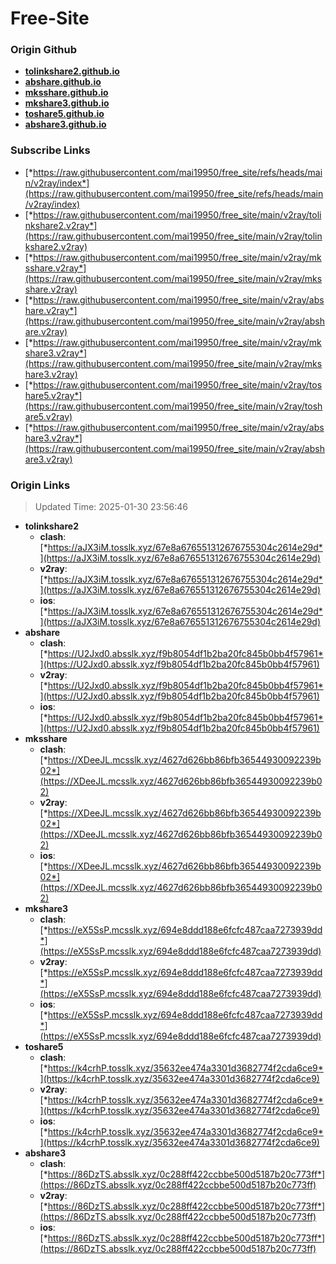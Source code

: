 # Free-Site

### Origin Github

- [**tolinkshare2.github.io**](https://github.com/tolinkshare2/tolinkshare2.github.io)
- [**abshare.github.io**](https://github.com/abshare/abshare.github.io)
- [**mksshare.github.io**](https://github.com/mksshare/mksshare.github.io)
- [**mkshare3.github.io**](https://github.com/mkshare3/mkshare3.github.io)
- [**toshare5.github.io**](https://github.com/toshare5/toshare5.github.io)
- [**abshare3.github.io**](https://github.com/abshare3/abshare3.github.io)

### Subscribe Links

- [*https://raw.githubusercontent.com/mai19950/free_site/refs/heads/main/v2ray/index*](https://raw.githubusercontent.com/mai19950/free_site/refs/heads/main/v2ray/index)
- [*https://raw.githubusercontent.com/mai19950/free_site/main/v2ray/tolinkshare2.v2ray*](https://raw.githubusercontent.com/mai19950/free_site/main/v2ray/tolinkshare2.v2ray)
- [*https://raw.githubusercontent.com/mai19950/free_site/main/v2ray/mksshare.v2ray*](https://raw.githubusercontent.com/mai19950/free_site/main/v2ray/mksshare.v2ray)
- [*https://raw.githubusercontent.com/mai19950/free_site/main/v2ray/abshare.v2ray*](https://raw.githubusercontent.com/mai19950/free_site/main/v2ray/abshare.v2ray)
- [*https://raw.githubusercontent.com/mai19950/free_site/main/v2ray/mkshare3.v2ray*](https://raw.githubusercontent.com/mai19950/free_site/main/v2ray/mkshare3.v2ray)
- [*https://raw.githubusercontent.com/mai19950/free_site/main/v2ray/toshare5.v2ray*](https://raw.githubusercontent.com/mai19950/free_site/main/v2ray/toshare5.v2ray)
- [*https://raw.githubusercontent.com/mai19950/free_site/main/v2ray/abshare3.v2ray*](https://raw.githubusercontent.com/mai19950/free_site/main/v2ray/abshare3.v2ray)

### Origin Links

> Updated Time: 2025-01-30 23:56:46

- **tolinkshare2**
  - **clash**: [*https://aJX3iM.tosslk.xyz/67e8a676551312676755304c2614e29d*](https://aJX3iM.tosslk.xyz/67e8a676551312676755304c2614e29d)
  - **v2ray**: [*https://aJX3iM.tosslk.xyz/67e8a676551312676755304c2614e29d*](https://aJX3iM.tosslk.xyz/67e8a676551312676755304c2614e29d)
  - **ios**: [*https://aJX3iM.tosslk.xyz/67e8a676551312676755304c2614e29d*](https://aJX3iM.tosslk.xyz/67e8a676551312676755304c2614e29d)
- **abshare**
  - **clash**: [*https://U2Jxd0.absslk.xyz/f9b8054df1b2ba20fc845b0bb4f57961*](https://U2Jxd0.absslk.xyz/f9b8054df1b2ba20fc845b0bb4f57961)
  - **v2ray**: [*https://U2Jxd0.absslk.xyz/f9b8054df1b2ba20fc845b0bb4f57961*](https://U2Jxd0.absslk.xyz/f9b8054df1b2ba20fc845b0bb4f57961)
  - **ios**: [*https://U2Jxd0.absslk.xyz/f9b8054df1b2ba20fc845b0bb4f57961*](https://U2Jxd0.absslk.xyz/f9b8054df1b2ba20fc845b0bb4f57961)
- **mksshare**
  - **clash**: [*https://XDeeJL.mcsslk.xyz/4627d626bb86bfb36544930092239b02*](https://XDeeJL.mcsslk.xyz/4627d626bb86bfb36544930092239b02)
  - **v2ray**: [*https://XDeeJL.mcsslk.xyz/4627d626bb86bfb36544930092239b02*](https://XDeeJL.mcsslk.xyz/4627d626bb86bfb36544930092239b02)
  - **ios**: [*https://XDeeJL.mcsslk.xyz/4627d626bb86bfb36544930092239b02*](https://XDeeJL.mcsslk.xyz/4627d626bb86bfb36544930092239b02)
- **mkshare3**
  - **clash**: [*https://eX5SsP.mcsslk.xyz/694e8ddd188e6fcfc487caa7273939dd*](https://eX5SsP.mcsslk.xyz/694e8ddd188e6fcfc487caa7273939dd)
  - **v2ray**: [*https://eX5SsP.mcsslk.xyz/694e8ddd188e6fcfc487caa7273939dd*](https://eX5SsP.mcsslk.xyz/694e8ddd188e6fcfc487caa7273939dd)
  - **ios**: [*https://eX5SsP.mcsslk.xyz/694e8ddd188e6fcfc487caa7273939dd*](https://eX5SsP.mcsslk.xyz/694e8ddd188e6fcfc487caa7273939dd)
- **toshare5**
  - **clash**: [*https://k4crhP.tosslk.xyz/35632ee474a3301d3682774f2cda6ce9*](https://k4crhP.tosslk.xyz/35632ee474a3301d3682774f2cda6ce9)
  - **v2ray**: [*https://k4crhP.tosslk.xyz/35632ee474a3301d3682774f2cda6ce9*](https://k4crhP.tosslk.xyz/35632ee474a3301d3682774f2cda6ce9)
  - **ios**: [*https://k4crhP.tosslk.xyz/35632ee474a3301d3682774f2cda6ce9*](https://k4crhP.tosslk.xyz/35632ee474a3301d3682774f2cda6ce9)
- **abshare3**
  - **clash**: [*https://86DzTS.absslk.xyz/0c288ff422ccbbe500d5187b20c773ff*](https://86DzTS.absslk.xyz/0c288ff422ccbbe500d5187b20c773ff)
  - **v2ray**: [*https://86DzTS.absslk.xyz/0c288ff422ccbbe500d5187b20c773ff*](https://86DzTS.absslk.xyz/0c288ff422ccbbe500d5187b20c773ff)
  - **ios**: [*https://86DzTS.absslk.xyz/0c288ff422ccbbe500d5187b20c773ff*](https://86DzTS.absslk.xyz/0c288ff422ccbbe500d5187b20c773ff)
